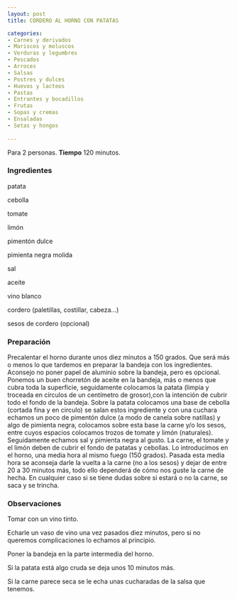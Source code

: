 ```yaml
---
layout: post
title: CORDERO AL HORNO CON PATATAS

categories:
- Carnes y derivados
- Mariscos y moluscos
- Verduras y legumbres
- Pescados
- Arroces
- Salsas
- Postres y dulces
- Huevos y lacteos
- Pastas
- Entrantes y bocadillos
- Frutas
- Sopas y cremas
- Ensaladas
- Setas y hongos
 
---
```

Para 2 personas.
<b>Tiempo</b> 120 minutos.

<h3>Ingredientes</h3>

patata

cebolla

tomate

limón

pimentón dulce

pimienta negra molida

sal

aceite

vino blanco

cordero (paletillas, costillar, cabeza...)

sesos de cordero (opcional)

<h3>Preparación</h3>

Precalentar el horno durante unos diez minutos a 150 grados. Que será más o menos lo que tardemos en preparar la bandeja con los ingredientes. Aconsejo no poner papel de aluminio sobre la bandeja, pero es opcional. Ponemos un buen chorretón de aceite en la bandeja, más o menos que cubra toda la superficie, seguidamente colocamos la patata (limpia y troceada en círculos de un centímetro de grosor),con la intención de cubrir todo el fondo de la bandeja. Sobre la patata colocamos una base de cebolla (cortada fina y en circulo) se salan estos ingrediente y con una cuchara echamos un poco de pimentón dulce (a modo de canela sobre natillas) y algo de pimienta negra, colocamos sobre esta base la carne y/o los sesos, entre cuyos espacios colocamos trozos de tomate y limón (naturales). Seguidamente echamos sal y pimienta negra al gusto. La carne, el tomate y el limón deben de cubrir el fondo de patatas y cebollas. Lo introducimos en el horno, una media hora al mismo fuego (150 grados). Pasada esta media hora se aconseja darle la vuelta a la carne (no a los sesos) y dejar de entre 20 a 30 minutos más, todo ello dependerá de cómo nos guste la carne de hecha. En cualquier caso si se tiene dudas sobre si estará o no la carne, se saca y se trincha.

<h3>Observaciones</h3>

Tomar con un vino tinto.

Echarle un vaso de vino una vez pasados diez minutos, pero si no queremos complicaciones lo echamos al principio.

Poner la bandeja en la parte intermedia del horno.

Si la patata está algo cruda se deja unos 10 minutos más.

Si la carne parece seca se le echa unas cucharadas de la salsa que tenemos.


